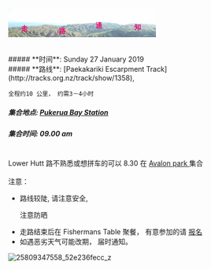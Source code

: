 ![skyline](_images/skyline2.png)

<br/>
##### **时间**: Sunday 27 January 2019
<br/>
##### **路线**: [Paekakariki Escarpment Track](http://tracks.org.nz/track/show/1358), 

``` 全程约10 公里， 约需3－4小时 ```
<br/>
##### **集合地点**:  [Pukerua Bay Station](https://www.google.co.nz/maps/place/Pukerua+Bay/@-41.0381946,174.8868547,17z/data=!4m5!3m4!1s0x6d3f571a936256db:0x4e7f9443d96d7aba!8m2!3d-41.0381618!4d174.8864228)

##### **集合时间**: 09.00 am 
<br/>
<div class="alert alert-warning">
Lower Hutt 路不熟悉或想拼车的可以 8.30 在 <a href="https://www.google.co.nz/maps/place/41%C2%B011'40.9%22S+174%C2%B055'57.4%22E/@-41.19468,174.930419,17z/data=!3m1!4b1!4m5!3m4!1s0x0:0x0!8m2!3d-41.19468!4d174.932613"> Avalon park  </a> 集合
</div>
<br/>

<div class="alert alert-danger">
注意：
<ul>
<li>
路线较陡, 请注意安全,

注意防晒

</li>
<li>
走路结束后在 Fishermans Table 聚餐， 有意参加的请
<a href="https://docs.google.com/forms/d/e/1FAIpQLScbVfH1It9AJIPynW6bX3Tb0QCT6I6qiOdFIS0J1hhULwRLaw/viewform?usp=sf_link" target="_blank" >报名</a>
</li>
<li>
如遇恶劣天气可能改期， 届时通知。
</li>
</ul>
</div>


![25809347558_52e236fecc_z](_images/25809347558_52e236fecc_z.jpg)
